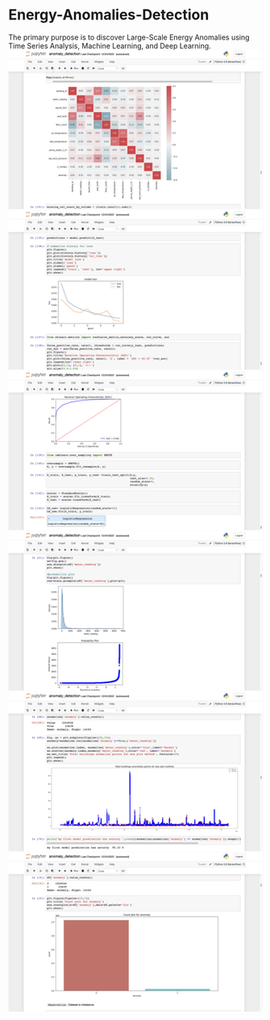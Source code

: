 # Energy-Anomalies-Detection
The primary purpose is to discover Large-Scale Energy Anomalies using Time Series Analysis, Machine Learning, and Deep Learning.
![](10.png)
![](13.png)
![](14.png)
![](5.png)
![](8.png)
![](3.png)
